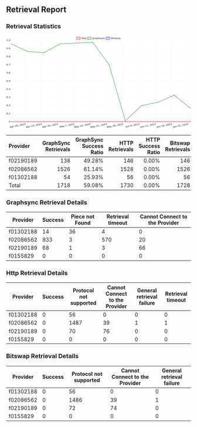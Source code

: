 ## Retrieval Report
### Retrieval Statistics
<img src="https://raw.githubusercontent.com/data-preservation-programs/filplus-checker-assets/main/filecoin-project/filecoin-plus-large-datasets/issues/1346/1687842467344.png"/>

| Provider  | GraphSync Retrievals | GraphSync Success Ratio | HTTP Retrievals | HTTP Success Ratio | Bitswap Retrievals | Bitswap Success Ratio |
| :-------- | -------------------: | ----------------------: | --------------: | -----------------: | -----------------: | --------------------: |
| f02190189 |                  138 |                  49.28% |             146 |              0.00% |                146 |                 0.00% |
| f02086562 |                 1526 |                  61.14% |            1528 |              0.00% |               1526 |                 0.00% |
| f01302188 |                   54 |                  25.93% |              56 |              0.00% |                 56 |                 0.00% |
| Total     |                 1718 |                  59.08% |            1730 |              0.00% |               1728 |                 0.00% |

### Graphsync Retrieval Details
| Provider  | Success | Piece not Found | Retrieval timeout | Cannot Connect to the Provider |
| --------- | ------- | --------------- | ----------------- | ------------------------------ |
| f01302188 | 14      | 36              | 4                 | 0                              |
| f02086562 | 933     | 3               | 570               | 20                             |
| f02190189 | 68      | 1               | 3                 | 66                             |
| f0155829  | 0       | 0               | 0                 | 0                              |

### Http Retrieval Details
| Provider  | Success | Protocol not supported | Cannot Connect to the Provider | General retrieval failure | Retrieval timeout |
| --------- | ------- | ---------------------- | ------------------------------ | ------------------------- | ----------------- |
| f01302188 | 0       | 56                     | 0                              | 0                         | 0                 |
| f02086562 | 0       | 1487                   | 39                             | 1                         | 1                 |
| f02190189 | 0       | 70                     | 76                             | 0                         | 0                 |
| f0155829  | 0       | 0                      | 0                              | 0                         | 0                 |

### Bitswap Retrieval Details
| Provider  | Success | Protocol not supported | Cannot Connect to the Provider | General retrieval failure |
| --------- | ------- | ---------------------- | ------------------------------ | ------------------------- |
| f01302188 | 0       | 56                     | 0                              | 0                         |
| f02086562 | 0       | 1486                   | 39                             | 1                         |
| f02190189 | 0       | 72                     | 74                             | 0                         |
| f0155829  | 0       | 0                      | 0                              | 0                         |
